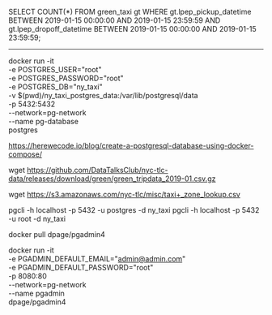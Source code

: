 
SELECT COUNT(*) 
FROM green_taxi gt 
WHERE gt.lpep_pickup_datetime 
BETWEEN 2019-01-15 00:00:00 AND 2019-01-15 23:59:59
AND gt.lpep_dropoff_datetime 
BETWEEN 2019-01-15 00:00:00 AND 2019-01-15 23:59:59;




-----

docker run -it \
  -e POSTGRES_USER="root" \
  -e POSTGRES_PASSWORD="root" \
  -e POSTGRES_DB="ny_taxi" \
  -v $(pwd)/ny_taxi_postgres_data:/var/lib/postgresql/data \
  -p 5432:5432 \
  --network=pg-network \
  --name pg-database \
  postgres

https://herewecode.io/blog/create-a-postgresql-database-using-docker-compose/


wget https://github.com/DataTalksClub/nyc-tlc-data/releases/download/green/green_tripdata_2019-01.csv.gz

wget https://s3.amazonaws.com/nyc-tlc/misc/taxi+_zone_lookup.csv

pgcli -h localhost -p 5432 -u postgres -d ny_taxi
pgcli -h localhost -p 5432 -u root -d ny_taxi

docker pull dpage/pgadmin4

docker run -it \
  -e PGADMIN_DEFAULT_EMAIL="admin@admin.com" \
  -e PGADMIN_DEFAULT_PASSWORD="root" \
  -p 8080:80 \
  --network=pg-network \
  --name pgadmin \
  dpage/pgadmin4    


